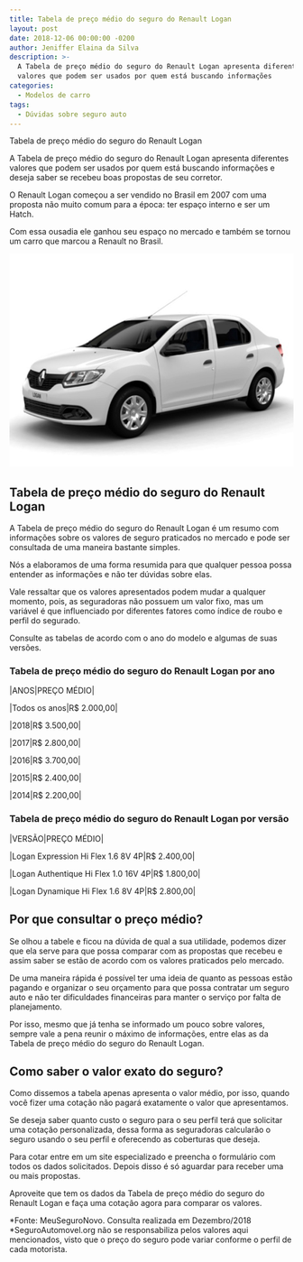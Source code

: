 ```yaml
---
title: Tabela de preço médio do seguro do Renault Logan
layout: post
date: 2018-12-06 00:00:00 -0200
author: Jeniffer Elaina da Silva
description: >-
  A Tabela de preço médio do seguro do Renault Logan apresenta diferentes
  valores que podem ser usados por quem está buscando informações
categories:
  - Modelos de carro
tags:
  - Dúvidas sobre seguro auto
---
```


Tabela de pre&ccedil;o m&eacute;dio do seguro do Renault Logan

A Tabela de pre&ccedil;o m&eacute;dio do seguro do Renault Logan apresenta diferentes valores que podem ser usados por quem est&aacute; buscando informa&ccedil;&otilde;es e deseja saber se recebeu boas propostas de seu corretor.

O Renault Logan come&ccedil;ou a ser vendido no Brasil em 2007 com uma proposta n&atilde;o muito comum para a &eacute;poca: ter espa&ccedil;o interno e ser um Hatch.

Com essa ousadia ele ganhou seu espa&ccedil;o no mercado e tamb&eacute;m se tornou um carro que marcou a Renault no Brasil.

![Tabela de preço médio do seguro do Renault Logan](/uploads/tabela-de-preco-medio-do-seguro-do-renault-logan.jpg "Tabela de preço médio do seguro do Renault Logan")

## Tabela de pre&ccedil;o m&eacute;dio do seguro do Renault Logan

A Tabela de pre&ccedil;o m&eacute;dio do seguro do Renault Logan &eacute; um resumo com informa&ccedil;&otilde;es sobre os valores de seguro praticados no mercado e pode ser consultada de uma maneira bastante simples.

N&oacute;s a elaboramos de uma forma resumida para que qualquer pessoa possa entender as informa&ccedil;&otilde;es e n&atilde;o ter d&uacute;vidas sobre elas.

Vale ressaltar que os valores apresentados podem mudar a qualquer momento, pois, as seguradoras n&atilde;o possuem um valor fixo, mas um vari&aacute;vel &eacute; que influenciado por diferentes fatores como &iacute;ndice de roubo e perfil do segurado.

Consulte as tabelas de acordo com o ano do modelo e algumas de suas vers&otilde;es.

### Tabela de pre&ccedil;o m&eacute;dio do seguro do Renault Logan por ano

|ANOS|PRE&Ccedil;O M&Eacute;DIO|

|Todos os anos|R$ 2.000,00|

|2018|R$ 3.500,00|

|2017|R$ 2.800,00|

|2016|R$ 3.700,00|

|2015|R$ 2.400,00|

|2014|R$ 2.200,00|

### Tabela de pre&ccedil;o m&eacute;dio do seguro do Renault Logan por vers&atilde;o

|VERS&Atilde;O|PRE&Ccedil;O M&Eacute;DIO|

|Logan Expression Hi Flex 1.6 8V 4P|R$ 2.400,00|

|Logan Authentique Hi Flex 1.0 16V 4P|R$ 1.800,00|

|Logan Dynamique Hi Flex 1.6 8V 4P|R$ 2.800,00|

## Por que consultar o pre&ccedil;o m&eacute;dio?

Se olhou a tabele e ficou na d&uacute;vida de qual a sua utilidade, podemos dizer que ela serve para que possa comparar com as propostas que recebeu e assim saber se est&atilde;o de acordo com os valores praticados pelo mercado.

De uma maneira r&aacute;pida &eacute; poss&iacute;vel ter uma ideia de quanto as pessoas est&atilde;o pagando e organizar o seu or&ccedil;amento para que possa contratar um seguro auto e n&atilde;o ter dificuldades financeiras para manter o servi&ccedil;o por falta de planejamento.

Por isso, mesmo que j&aacute; tenha se informado um pouco sobre valores, sempre vale a pena reunir o m&aacute;ximo de informa&ccedil;&otilde;es, entre elas as da Tabela de pre&ccedil;o m&eacute;dio do seguro do Renault Logan.

## Como saber o valor exato do seguro?

Como dissemos a tabela apenas apresenta o valor m&eacute;dio, por isso, quando voc&ecirc; fizer uma cota&ccedil;&atilde;o n&atilde;o pagar&aacute; exatamente o valor que apresentamos.

Se deseja saber quanto custo o seguro para o seu perfil ter&aacute; que solicitar uma cota&ccedil;&atilde;o personalizada, dessa forma as seguradoras calcular&atilde;o o seguro usando o seu perfil e oferecendo as coberturas que deseja.

Para cotar entre em um site especializado e preencha o formul&aacute;rio com todos os dados solicitados. Depois disso &eacute; s&oacute; aguardar para receber uma ou mais propostas.

Aproveite que tem os dados da Tabela de pre&ccedil;o m&eacute;dio do seguro do Renault Logan e fa&ccedil;a uma cota&ccedil;&atilde;o agora para comparar os valores.

\*Fonte: MeuSeguroNovo. Consulta realizada em Dezembro/2018<br>\*SeguroAutomovel.org n&atilde;o se responsabiliza pelos valores aqui mencionados, visto que o pre&ccedil;o do seguro pode variar conforme o perfil de cada motorista.